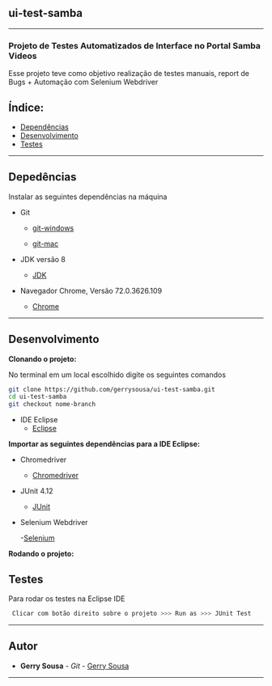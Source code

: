 ## ui-test-samba
---

### Projeto de Testes Automatizados de Interface no Portal Samba Videos

Esse projeto teve como objetivo realização de testes manuais, report de Bugs + Automação com Selenium Webdriver 


## Índice:

- [Dependências](#depedências)
- [Desenvolvimento](#desenvolvimento)
- [Testes](#testes)

---

## Depedências

Instalar as seguintes dependências na máquina

- Git

  - [git-windows](https://git-scm.com/download/win)

  - [git-mac](https://git-scm.com/download/mac)


-  JDK versão 8

	- [JDK](https://www.oracle.com/technetwork/pt/java/javase/downloads/jdk8-downloads-2133151.html)
	

- Navegador Chrome, Versão 72.0.3626.109

	- [Chrome](https://www.google.com/intl/pt-BR_ALL/chrome/)


---

## Desenvolvimento

**Clonando o projeto:**

No terminal em um local escolhido digite os seguintes comandos

```bash
git clone https://github.com/gerrysousa/ui-test-samba.git
cd ui-test-samba
git checkout nome-branch
```


- IDE Eclipse
	- [Eclipse](https://www.eclipse.org/downloads/packages/release/mars/r/eclipse-ide-java-ee-developers)


**Importar as seguintes dependências para a IDE Eclipse:**

- Chromedriver

	- [Chromedriver](http://chromedriver.chromium.org/downloads)

- JUnit 4.12

	- [JUnit](https://github.com/junit-team/junit4/wiki/Download-and-Install)

- Selenium Webdriver

	-[Selenium](https://www.seleniumhq.org/download/)
	
**Rodando o projeto:**

## Testes

Para rodar os testes na Eclipse IDE

```bash
 Clicar com botão direito sobre o projeto >>> Run as >>> JUnit Test
```
---

## Autor

* **Gerry Sousa** - *Git* - [Gerry Sousa](https://github.com/gerrysousa)

---
